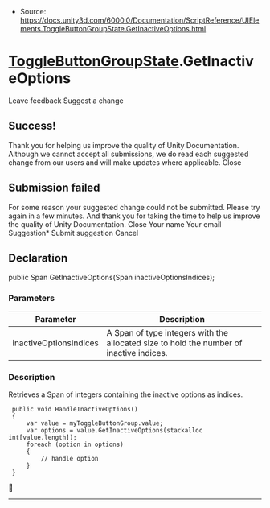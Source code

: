 * Source: https://docs.unity3d.com/6000.0/Documentation/ScriptReference/UIElements.ToggleButtonGroupState.GetInactiveOptions.html

#  [ToggleButtonGroupState](https://docs.unity3d.com/6000.0/Documentation/ScriptReference/UIElements.ToggleButtonGroupState.html).GetInactiveOptions
Leave feedback
Suggest a change
## Success!
Thank you for helping us improve the quality of Unity Documentation. Although we cannot accept all submissions, we do read each suggested change from our users and will make updates where applicable.
Close
## Submission failed
For some reason your suggested change could not be submitted. Please <a>try again</a> in a few minutes. And thank you for taking the time to help us improve the quality of Unity Documentation.
Close
Your name Your email Suggestion* Submit suggestion
Cancel
## Declaration
public Span<int> GetInactiveOptions(Span<int> inactiveOptionsIndices); 
### Parameters
Parameter | Description  
---|---  
inactiveOptionsIndices | A Span of type integers with the allocated size to hold the number of inactive indices.  
### Description
Retrieves a Span of integers containing the inactive options as indices. 
```
 public void HandleInactiveOptions()
 {
     var value = myToggleButtonGroup.value;
     var options = value.GetInactiveOptions(stackalloc int[value.length]);
     foreach (option in options)
     {
         // handle option
     }
 }

```

* * *
